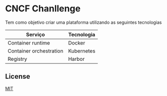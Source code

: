 # CNCF Chanllenge
Tem como objetivo criar uma plataforma utilizando as seguintes tecnologias 


Serviço | Tecnologia
------- | ----------
Container runtime | Docker
Container orchestration | Kubernetes
Registry | Harbor



## License
[MIT](https://choosealicense.com/licenses/mit/)
